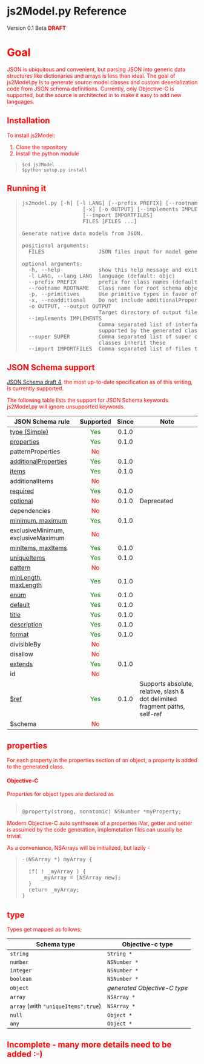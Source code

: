 js2Model.py Reference
======================

Version 0.1 Beta <font color="red"><b>DRAFT</b></span>

Goal
====

JSON is ubiquitous and convenient, but parsing JSON into generic data structures like dictionaries and arrays is less than ideal. The goal of js2Model.py is to generate source model classes and custom deserialization code from JSON schema definitions. Currently, only Objective-C is supported, but the source is architected in to make it easy to add new languages.

## Installation

To install js2Model:

1) Clone the repository
2) Install the python module  

> ```
> $cd js2Model
> $python setup.py install
> ```

## Running it

> <pre>
> js2model.py [-h] [-l LANG] [--prefix PREFIX] [--rootname ROOTNAME] [-p]
>                    [-x] [-o OUTPUT] [--implements IMPLEMENTS] [--super SUPER]
>                    [--import IMPORTFILES]
>                    FILES [FILES ...]
> 
> Generate native data models from JSON.
> 
> positional arguments:
>   FILES                 JSON files input for model generation
> 
> optional arguments:
>   -h, --help            show this help message and exit
>   -l LANG, --lang LANG  language (default: objc)
>   --prefix PREFIX       prefix for class names (default: TR)
>   --rootname ROOTNAME   Class name for root schema object (default: fileName)
>   -p, --primitives      Use primitive types in favor of object wrappers
>   -x, --noadditional    Do not include additionalProperties in models
>   -o OUTPUT, --output OUTPUT
>                         Target directory of output files
>   --implements IMPLEMENTS
>                         Comma separated list of interface(s)|protocol(s)
>                         supported by the generated classes
>   --super SUPER         Comma separated list of super classes. Generated
>                         classes inherit these
>   --import IMPORTFILES  Comma separated list of files to @import
> </pre>



## JSON Schema support

[JSON Schema draft 4](http://tools.ietf.org/html/draft-zyp-json-schema-04), the most up-to-date specification as of this writing, is currently supported.

The following table lists the support for JSON Schema keywords. js2Model.py will ignore unsupported keywords. 

| JSON Schema rule                                                                                           | Supported                       | Since | Note |
| -----------------------------------------------------------------------------------------------------------|:-------------------------------:|:-----:|------|
| [type (Simple)](#type)                                                                                     | <font color="green">Yes</font>  | 0.1.0 |      |
| [properties](#properties)                                                                                  | <font color="green">Yes</font>  | 0.1.0 |      |
| patternProperties                                                                                          | <font color="red">No</font>     |       |      |
| [additionalProperties](#additionalproperties)                                                              | <font color="green">Yes</font>  | 0.1.0 |      |
| [items](#items)                                                                                            |  <font color="green">Yes</font> | 0.1.0 |      |
| additionalItems                                                                                            | <font color="red">No</font>     |       |      |
| [required](#required)                                                                                      | <font color="green">Yes</font>  | 0.1.0 |      |
| [optional](#optional)                                                                                      | <font color="red">No</font>     | 0.1.0 | Deprecated |
| dependencies                                                                                               | <font color="red">No</font>     |       |      |
| [minimum, maximum](#minimummaximum-minitemsmaxitems-minlengthmaxlength-required-pattern)                   | <font color="green">Yes</font>  | 0.1.0 |      |
| exclusiveMinimum, exclusiveMaximum                                                                         | <font color="red">No</font>     |       |      |
| [minItems, maxItems](#minimummaximum-minitemsmaxitems-minlengthmaxlength-required-pattern)                 | <font color="green">Yes</font>  | 0.1.0 |      |
| [uniqueItems](#uniqueitems)                                                                                | <font color="green">Yes</font>  | 0.1.0 |      |
| [pattern](#minimummaximum-minitemsmaxitems-minlengthmaxlength-required-pattern)                            | <font color="red">No</font>     |       |      |
| [minLength, maxLength](#minimummaximum-minitemsmaxitems-minlengthmaxlength-required-pattern)               | <font color="green">Yes</font>  | 0.1.0 |      |
| [enum](#enum)                                                                                              | <font color="green">Yes</font>  | 0.1.0 |      |
| [default](#default)                                                                                        | <font color="green">Yes</font>  | 0.1.0 |      |
| [title](#title)                                                                                            | <font color="green">Yes</font>  | 0.1.0 |      |
| [description](#description)                                                                                | <font color="green">Yes</font>  | 0.1.0 |      |
| [format](#format)                                                                                          | <font color="green">Yes</font>  | 0.1.0 |      |
| divisibleBy                                                                                                | <font color="red">No</font>     |       |      |
| disallow                                                                                                   | <font color="red">No</font>     |       |      |
| [extends](#extends)                                                                                        | <font color="green">Yes</font>  | 0.1.0 |      |
| id                                                                                                         | <font color="red">No</font>     |       |      |
| [$ref](#ref)                                                                                               | <font color="green">Yes</font>  | 0.1.0 | Supports absolute, relative, slash & dot delimited fragment paths, self-ref |
| $schema                                                                                                    | <font color="red">No</font>     |       |      |

## properties

For each property in the properties section of an object, a property is added to the generated class.

#### Objective-C

Properties for object types are declared as

> <pre> 
> @property(strong, nonatomic) NSNumber *myProperty;
> </pre>

Modern Objective-C auto syntheseis of a properties iVar, getter and setter is assumed by the code generation, implemetation files can usually be trivial.

As a convenience, NSArrays will be initialized, but lazily -

> <pre>
> -(NSArray *) myArray {
> 	
> 	if( ! _myArray ) {
> 		_myArray = [NSArray new];
> 	}
> 	return _myArray;
> }
> </pre>


## type

Types get mapped as follows;

| Schema type                         | Objective-c type             |
| ------------------------------------| -----------------------------|
| `string`                            | `String *`                   |
| `number`                            | `NSNumber *`                 |
| `integer`                           | `NSNumber *`                 |
| `boolean`                           | `NSNumber *`                 |
| `object`                            | _generated Objective-C type_ |
| `array`                             | `NSArray *`                  |
| `array` (with `"uniqueItems":true`) | `NSArray *`                  |
| `null`                              | `Object *`                   |
| `any`                               | `Object *`                   |


## <font color="red"> Incomplete - many more details need to be added :-)</font>

